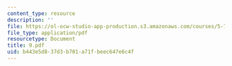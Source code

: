 ```yaml
---
content_type: resource
description: ''
file: https://ol-ocw-studio-app-production.s3.amazonaws.com/courses/5-74-introductory-quantum-mechanics-ii-spring-2004/b443e5d837d3b701a71fbeec647e6c4f_9.pdf
file_type: application/pdf
resourcetype: Document
title: 9.pdf
uid: b443e5d8-37d3-b701-a71f-beec647e6c4f
---
```

